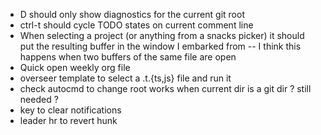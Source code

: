 - <leader>D should only show diagnostics for the current git root
- ctrl-t should cycle TODO states on current comment line
- When selecting a project (or anything from a snacks picker) it should put the
  resulting buffer in the window I embarked from -- I think this happens when
two buffers of the same file are open
- Quick open weekly org file
- overseer template to select a .t.{ts,js} file and run it
- check autocmd to change root works when current dir is a git dir ? still
needed ?
- key to clear notifications
- leader hr to revert hunk
